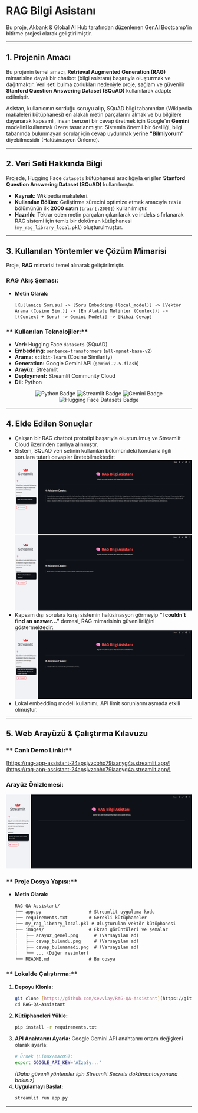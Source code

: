 # RAG Bilgi Asistanı 

Bu proje, Akbank & Global AI Hub tarafından düzenlenen GenAI Bootcamp'in bitirme projesi olarak geliştirilmiştir.

---

## 1. Projenin Amacı

Bu projenin temel amacı, **Retrieval Augmented Generation (RAG)** mimarisine dayalı bir chatbot (bilgi asistanı) başarıyla oluşturmak ve dağıtmaktır. Veri seti bulma zorlukları nedeniyle proje, sağlam ve güvenilir **Stanford Question Answering Dataset (SQuAD)** kullanılarak adapte edilmiştir.

Asistan, kullanıcının sorduğu soruyu alıp, SQuAD bilgi tabanından (Wikipedia makaleleri kütüphanesi) en alakalı metin parçalarını almak ve bu bilgilere dayanarak kapsamlı, insan benzeri bir cevap üretmek için Google'ın **Gemini** modelini kullanmak üzere tasarlanmıştır. Sistemin önemli bir özelliği, bilgi tabanında bulunmayan sorular için cevap uydurmak yerine **"Bilmiyorum"** diyebilmesidir (Halüsinasyon Önleme).

---

## 2. Veri Seti Hakkında Bilgi

Projede, Hugging Face `datasets` kütüphanesi aracılığıyla erişilen **Stanford Question Answering Dataset (SQuAD)** kullanılmıştır.

* **Kaynak:** Wikipedia makaleleri.
* **Kullanılan Bölüm:** Geliştirme sürecini optimize etmek amacıyla `train` bölümünün ilk **2000 satırı** (`train[:2000]`) kullanılmıştır.
* **Hazırlık:** Tekrar eden metin parçaları çıkarılarak ve indeks sıfırlanarak RAG sistemi için temiz bir doküman kütüphanesi (`my_rag_library_local.pkl`) oluşturulmuştur.

---

## 3. Kullanılan Yöntemler ve Çözüm Mimarisi 

Proje, **RAG** mimarisi temel alınarak geliştirilmiştir.

### **RAG Akış Şeması:**

* **Metin Olarak:**
    ```
    [Kullanıcı Sorusu] -> [Soru Embedding (local_model)] -> [Vektör Arama (Cosine Sim.)] -> [En Alakalı Metinler (Context)] -> [(Context + Soru) -> Gemini Modeli] -> [Nihai Cevap]
    ```

### ** Kullanılan Teknolojiler:**

* **Veri:** Hugging Face `datasets` (SQuAD)
* **Embedding:** `sentence-transformers` (`all-mpnet-base-v2`)
* **Arama:** `scikit-learn` (Cosine Similarity)
* **Generation:** Google Gemini API (`gemini-2.5-flash`)
* **Arayüz:** Streamlit
* **Deployment:** Streamlit Community Cloud
* **Dil:** Python

<p align="center">
  <img src="https://img.shields.io/badge/Python-3776AB?style=for-the-badge&logo=python&logoColor=white" alt="Python Badge"/>
  <img src="https://img.shields.io/badge/Streamlit-FF4B4B?style=for-the-badge&logo=streamlit&logoColor=white" alt="Streamlit Badge"/>
  <img src="https://img.shields.io/badge/Google_Gemini-4285F4?style=for-the-badge&logo=google&logoColor=white" alt="Gemini Badge"/>
  <img src="https://img.shields.io/badge/Hugging_Face-Datasets-FFD21E?style=for-the-badge&logo=huggingface&logoColor=black" alt="Hugging Face Datasets Badge"/>
</p>

---

## 4. Elde Edilen Sonuçlar

* Çalışan bir RAG chatbot prototipi başarıyla oluşturulmuş ve Streamlit Cloud üzerinden canlıya alınmıştır.
* Sistem, SQuAD veri setinin kullanılan bölümündeki konularla ilgili sorulara tutarlı cevaplar üretebilmektedir:
    ![Başarılı Cevap Örneği](images/2.png)
    ![Başarılı Cevap Örneği](images/3.png)
* Kapsam dışı sorulara karşı sistemin halüsinasyon görmeyip **"I couldn't find an answer..."** demesi, RAG mimarisinin güvenilirliğini göstermektedir:
    ![Cevap Bulunamadı Örneği](images/1.png) 
* Lokal embedding modeli kullanımı, API limit sorunlarını aşmada etkili olmuştur.

---

## 5. Web Arayüzü & Çalıştırma Kılavuzu 

### ** Canlı Demo Linki:**

[https://rag-app-assistant-24apsjvzcbho79iaanyg4a.streamlit.app/](https://rag-app-assistant-24apsjvzcbho79iaanyg4a.streamlit.app/) 

### **Arayüz Önizlemesi:**

![RAG Bilgi Asistanı Arayüzü](images/4.png)

### ** Proje Dosya Yapısı:**

* **Metin Olarak:**
    ```
    RAG-QA-Assistant/
    ├── app.py                  # Streamlit uygulama kodu
    ├── requirements.txt        # Gerekli kütüphaneler
    ├── my_rag_library_local.pkl # Oluşturulan vektör kütüphanesi
    ├── images/                 # Ekran görüntüleri ve şemalar
    │   ├── arayuz_genel.png      # (Varsayılan ad)
    │   ├── cevap_bulundu.png     # (Varsayılan ad)
    │   ├── cevap_bulunamadi.png  # (Varsayılan ad)
    │   └── ... (Diğer resimler)
    └── README.md               # Bu dosya
    ```

### ** Lokalde Çalıştırma:**

1.  **Depoyu Klonla:**
    ```bash
    git clone [https://github.com/sevvlay/RAG-QA-Assistant](https://github.com/sevvlay/RAG-QA-Assistant)
    cd RAG-QA-Assistant
    ```
2.  **Kütüphaneleri Yükle:**
    ```bash
    pip install -r requirements.txt
    ```
3.  **API Anahtarını Ayarla:** Google Gemini API anahtarını ortam değişkeni olarak ayarla:
    ```bash
    # Örnek (Linux/macOS):
    export GOOGLE_API_KEY='AIzaSy...'
    ```
    *(Daha güvenli yöntemler için Streamlit Secrets dokümantasyonuna bakınız)*
4.  **Uygulamayı Başlat:**
    ```bash
    streamlit run app.py
    ```

---
